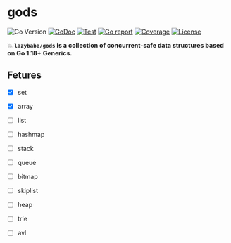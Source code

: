 # gods

![Go Version](https://img.shields.io/github/go-mod/go-version/lazybabe/gods)
[![GoDoc](https://godoc.org/github.com/lazybabe/gods?status.svg)](https://pkg.go.dev/github.com/lazybabe/gods)
[![Test](https://github.com/lazybabe/gods/actions/workflows/test.yml/badge.svg)](https://github.com/lazybabe/gods/actions/workflows/test.yml)
[![Go report](https://goreportcard.com/badge/github.com/lazybabe/gods)](https://goreportcard.com/report/github.com/lazybabe/gods)
[![Coverage](https://img.shields.io/codecov/c/github/lazybabe/gods)](https://codecov.io/gh/lazybabe/gods)
[![License](https://img.shields.io/github/license/lazybabe/gods)](./LICENSE)

💥 **`lazybabe/gods` is a collection of concurrent-safe data structures based on Go 1.18+ Generics.**

## Fetures

- [x] set

- [x] array

- [ ] list

- [ ] hashmap

- [ ] stack

- [ ] queue

- [ ] bitmap

- [ ] skiplist

- [ ] heap

- [ ] trie

- [ ] avl

